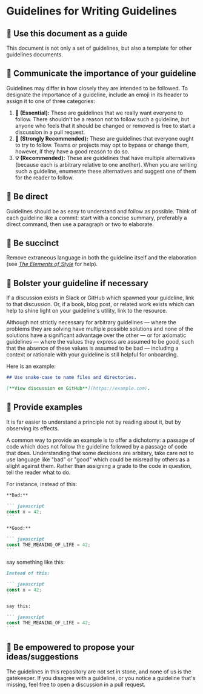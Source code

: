 # Guidelines for Writing Guidelines

## 🙏 Use this document as a guide

This document is not only a set of guidelines, but also a template for other guidelines documents.

## 🙏 Communicate the importance of your guideline

Guidelines may differ in how closely they are intended to be followed. To designate the importance of a guideline, include an emoji in its header to assign it to one of three categories:

1. **🙏 (Essential):** These are guidelines that we really want everyone to follow. There shouldn't be a reason not to follow such a guideline, but anyone who feels that it should be changed or removed is free to start a discussion in a pull request.
2. **🌳 (Strongly Recommended):** These are guidelines that everyone ought to try to follow. Teams or projects may opt to bypass or change them, however, if they have a good reason to do so.
3. **💡 (Recommended):** These are guidelines that have multiple alternatives (because each is arbitrary relative to one another). When you are writing such a guideline, enumerate these alternatives and suggest one of them for the reader to follow.

## 🙏 Be direct

Guidelines should be as easy to understand and follow as possible. Think of each guideline like a commit: start with a concise summary, preferably a direct command, then use a paragraph or two to elaborate.

## 🙏 Be succinct

Remove extraneous language in both the guideline itself and the elaboration (see [*The Elements of Style*](https://www.gutenberg.org/files/37134/37134-h/37134-h.htm#Rule_13) for help).

## 🙏 Bolster your guideline if necessary

If a discussion exists in Slack or GitHub which spawned your guideline, link to that discussion. Or, if a book, blog post, or related work exists which can help to shine light on your guideline's utility, link to the resource.

Although not strictly necessary for arbitrary guidelines — where the problems they are solving have multiple possible solutions and none of the solutions have a significant advantage over the other — or for axiomatic guidelines — where the values they express are assumed to be good, such that the absence of these values is assumed to be bad — including a context or rationale with your guideline is still helpful for onboarding.

Here is an example:

``` markdown
## Use snake-case to name files and directories.

[**View discussion on GitHub**](https://example.com).
```

## 🙏 Provide examples

It is far easier to understand a principle not by reading about it, but by observing its effects.

A common way to provide an example is to offer a dichotomy: a passage of code which does not follow the guideline followed by a passage of code that does. Understanding that some decisions are arbitary, take care not to use language like "bad" or "good" which could be misread by others as a slight against them. Rather than assigning a grade to the code in question, tell the reader what to do.

For instance, instead of this:

~~~ markdown
**Bad:**

``` javascript
const x = 42;
```

**Good:**

``` javascript
const THE_MEANING_OF_LIFE = 42;
```
~~~

say something like this:

~~~ markdown
Instead of this:

``` javascript
const x = 42;
```

say this:

``` javascript
const THE_MEANING_OF_LIFE = 42;
```
~~~

## 🙏 Be empowered to propose your ideas/suggestions

The guidelines in this repository are not set in stone, and none of us is the gatekeeper. If you disagree with a guideline, or you notice a guideline that's missing, feel free to open a discussion in a pull request.
